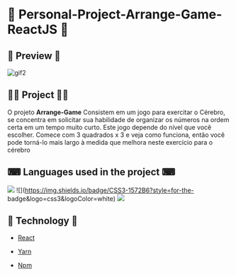    <h1>📌 Personal-Project-Arrange-Game-ReactJS 📌</h1>
   
   ## 🔎 **Preview** 🔎
   
   ![gif2](https://user-images.githubusercontent.com/69303138/115332413-27bb6880-a16e-11eb-854c-1611b6b88ccd.gif)
   
   ## 👨‍💻 **Project** 👨‍💻
   
   O projeto **Arrange-Game**  Consistem em um jogo para exercitar o Cérebro, se concentra em solicitar sua habilidade de organizar os números na ordem certa em um tempo muito        curto. Este jogo depende do nível que você escolher. Comece com 3 quadrados x 3 e veja como funciona, então você pode torná-lo mais largo à medida que melhora neste exercício      para o cérebro

   ## ⌨ **Languages used in the project** ⌨ 

   ![](https://img.shields.io/badge/HTML5-E34F26?style=for-the-badge&logo=html5&logoColor=white) ![](https://img.shields.io/badge/CSS3-1572B6?style=for-the-            badge&logo=css3&logoColor=white) ![](https://img.shields.io/badge/JavaScript-F7DF1E?style=for-the-badge&logo=javascript&logoColor=black)

  ## 🚀 **Technology** 🚀

  <ul> <li><a href="https://reactjs.org" rel="nofollow">React</a> </li></ul>
  <ul> <li><a href="https://classic.yarnpkg.com/lang/en/" rel="nofollow">Yarn</a> </li></ul>
  <ul> <li><a href="https://docs.npmjs.com" rel="nofollow">Npm</a> </li></ul>
